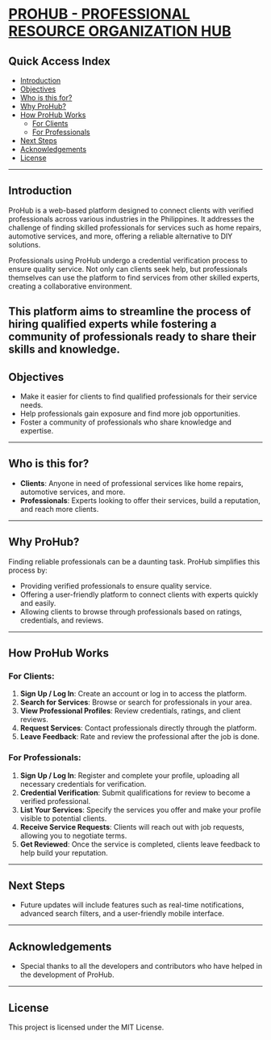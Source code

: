# [PROHUB - PROFESSIONAL RESOURCE ORGANIZATION HUB](https://kashiwagiren.github.io/PROHub/)

## Quick Access Index
- [Introduction](#introduction)
- [Objectives](#objectives)
- [Who is this for?](#who-is-this-for)
- [Why ProHub?](#why-prohub)
- [How ProHub Works](#how-prohub-works)
  - [For Clients](#for-clients)
  - [For Professionals](#for-professionals)
- [Next Steps](#next-steps)
- [Acknowledgements](#acknowledgements)
- [License](#license)

---

## Introduction

ProHub is a web-based platform designed to connect clients with verified professionals across various industries in the Philippines. It addresses the challenge of finding skilled professionals for services such as home repairs, automotive services, and more, offering a reliable alternative to DIY solutions.

Professionals using ProHub undergo a credential verification process to ensure quality service. Not only can clients seek help, but professionals themselves can use the platform to find services from other skilled experts, creating a collaborative environment.

This platform aims to streamline the process of hiring qualified experts while fostering a community of professionals ready to share their skills and knowledge.
---

## Objectives

- Make it easier for clients to find qualified professionals for their service needs.
- Help professionals gain exposure and find more job opportunities.
- Foster a community of professionals who share knowledge and expertise.

---

## Who is this for?

- **Clients**: Anyone in need of professional services like home repairs, automotive services, and more.
- **Professionals**: Experts looking to offer their services, build a reputation, and reach more clients.

---

## Why ProHub?

Finding reliable professionals can be a daunting task. ProHub simplifies this process by:
- Providing verified professionals to ensure quality service.
- Offering a user-friendly platform to connect clients with experts quickly and easily.
- Allowing clients to browse through professionals based on ratings, credentials, and reviews.

---

## How ProHub Works

### For Clients:
1. **Sign Up / Log In**: Create an account or log in to access the platform.
2. **Search for Services**: Browse or search for professionals in your area.
3. **View Professional Profiles**: Review credentials, ratings, and client reviews.
4. **Request Services**: Contact professionals directly through the platform.
5. **Leave Feedback**: Rate and review the professional after the job is done.

### For Professionals:
1. **Sign Up / Log In**: Register and complete your profile, uploading all necessary credentials for verification.
2. **Credential Verification**: Submit qualifications for review to become a verified professional.
3. **List Your Services**: Specify the services you offer and make your profile visible to potential clients.
4. **Receive Service Requests**: Clients will reach out with job requests, allowing you to negotiate terms.
5. **Get Reviewed**: Once the service is completed, clients leave feedback to help build your reputation.

---

## Next Steps

- Future updates will include features such as real-time notifications, advanced search filters, and a user-friendly mobile interface.

---

## Acknowledgements

- Special thanks to all the developers and contributors who have helped in the development of ProHub.

---

## License

This project is licensed under the MIT License.
